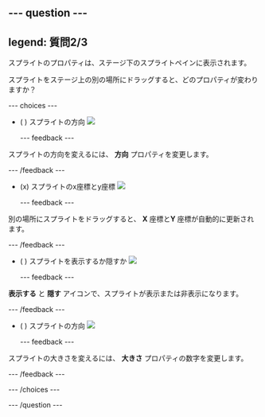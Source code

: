 --- question ---
---
legend: 質問2/3
---

スプライトのプロパティは、ステージ下のスプライトペインに表示されます。

スプライトをステージ上の別の場所にドラッグすると、どのプロパティが変わりますか？

--- choices ---

- ( ) スプライトの方向 ![](images/direction.png)

  --- feedback ---

スプライトの方向を変えるには、 **方向** プロパティを変更します。

  --- /feedback ---

- (x) スプライトのx座標とy座標 ![](images/coordinates.png)

  --- feedback ---

別の場所にスプライトをドラッグすると、 **X** 座標と**Y** 座標が自動的に更新されます。

  --- /feedback ---

- ( ) スプライトを表示するか隠すか ![](images/visibility.png)

  --- feedback ---

**表示する** と **隠す** アイコンで、スプライトが表示または非表示になります。

  --- /feedback ---

- ( ) スプライトの方向 ![](images/size.png)

  --- feedback ---

スプライトの大きさを変えるには、 **大きさ** プロパティの数字を変更します。

  --- /feedback ---

--- /choices ---

--- /question ---
